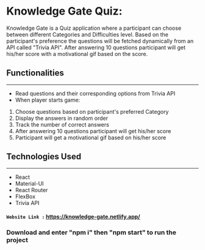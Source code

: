 # Knowledge Gate Quiz: 
Knowledge Gate is a Quiz application where a participant can choose between different Categories and Difficulties level. Based on the participant's preference the questions will be fetched dynamically from an API called "Trivia API". After answering 10 questions participant will get his/her score with a motivational gif based on the score.

## Functionalities
------------
- Read questions and their corresponding options from Trivia API
- When player starts game:
1. Choose questions based on participant's preferred Category
2. Display the answers in random order
3. Track the number of correct answers
4. After answering 10 questions participant will get his/her score
5. Participant will get a motivational gif based on his/her score
  
## Technologies Used
------------
- React 
- Material-UI
- React Router
- FlexBox
- Trivia API

####  `Website Link :` https://knowledge-gate.netlify.app/

### Download and enter "npm i" then "npm start" to run the project
